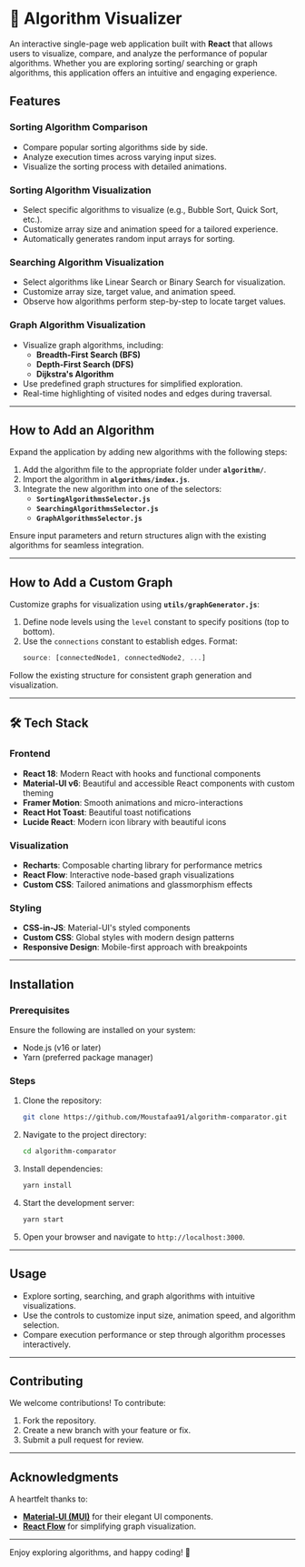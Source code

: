 # 🚀 Algorithm Visualizer

An interactive single-page web application built with **React** that allows users to visualize, compare, and analyze the performance of popular algorithms. Whether you are exploring sorting/ searching or graph algorithms, this application offers an intuitive and engaging experience.

## Features

### **Sorting Algorithm Comparison**
- Compare popular sorting algorithms side by side.
- Analyze execution times across varying input sizes.
- Visualize the sorting process with detailed animations.

### **Sorting Algorithm Visualization**
- Select specific algorithms to visualize (e.g., Bubble Sort, Quick Sort, etc.).
- Customize array size and animation speed for a tailored experience.
- Automatically generates random input arrays for sorting.

### **Searching Algorithm Visualization**
- Select algorithms like Linear Search or Binary Search for visualization.
- Customize array size, target value, and animation speed.
- Observe how algorithms perform step-by-step to locate target values.

### **Graph Algorithm Visualization**
- Visualize graph algorithms, including:
  - **Breadth-First Search (BFS)**
  - **Depth-First Search (DFS)**
  - **Dijkstra's Algorithm**
- Use predefined graph structures for simplified exploration.
- Real-time highlighting of visited nodes and edges during traversal.

---

## How to Add an Algorithm

Expand the application by adding new algorithms with the following steps:

1. Add the algorithm file to the appropriate folder under **`algorithm/`**.
2. Import the algorithm in **`algorithms/index.js`**.
3. Integrate the new algorithm into one of the selectors:
   - **`SortingAlgorithmsSelector.js`**
   - **`SearchingAlgorithmsSelector.js`**
   - **`GraphAlgorithmsSelector.js`**

Ensure input parameters and return structures align with the existing algorithms for seamless integration.

---

## How to Add a Custom Graph

Customize graphs for visualization using **`utils/graphGenerator.js`**:

1. Define node levels using the `level` constant to specify positions (top to bottom).
2. Use the `connections` constant to establish edges. Format:
   ```javascript
   source: [connectedNode1, connectedNode2, ...]
   ```

Follow the existing structure for consistent graph generation and visualization.

---

## 🛠️ Tech Stack

### **Frontend**
- **React 18**: Modern React with hooks and functional components
- **Material-UI v6**: Beautiful and accessible React components with custom theming
- **Framer Motion**: Smooth animations and micro-interactions
- **React Hot Toast**: Beautiful toast notifications
- **Lucide React**: Modern icon library with beautiful icons

### **Visualization**
- **Recharts**: Composable charting library for performance metrics
- **React Flow**: Interactive node-based graph visualizations
- **Custom CSS**: Tailored animations and glassmorphism effects

### **Styling**
- **CSS-in-JS**: Material-UI's styled components
- **Custom CSS**: Global styles with modern design patterns
- **Responsive Design**: Mobile-first approach with breakpoints

---

## Installation

### Prerequisites

Ensure the following are installed on your system:
- Node.js (v16 or later)
- Yarn (preferred package manager)

### Steps

1. Clone the repository:
   ```bash
   git clone https://github.com/Moustafaa91/algorithm-comparator.git
   ```
2. Navigate to the project directory:
   ```bash
   cd algorithm-comparator
   ```
3. Install dependencies:
   ```bash
   yarn install
   ```
4. Start the development server:
   ```bash
   yarn start
   ```
5. Open your browser and navigate to `http://localhost:3000`.

---

## Usage

- Explore sorting, searching, and graph algorithms with intuitive visualizations.
- Use the controls to customize input size, animation speed, and algorithm selection.
- Compare execution performance or step through algorithm processes interactively.

---

## Contributing

We welcome contributions! To contribute:
1. Fork the repository.
2. Create a new branch with your feature or fix.
3. Submit a pull request for review.

---

## Acknowledgments

A heartfelt thanks to:
- **[Material-UI (MUI)](https://mui.com/)** for their elegant UI components.
- **[React Flow](https://reactflow.dev/)** for simplifying graph visualization.

---

Enjoy exploring algorithms, and happy coding! 🚀
